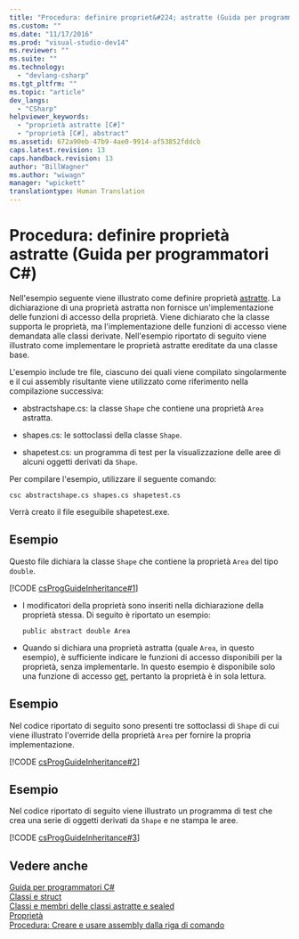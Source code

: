 ```yaml
---
title: "Procedura: definire propriet&#224; astratte (Guida per programmatori C#) | Microsoft Docs"
ms.custom: ""
ms.date: "11/17/2016"
ms.prod: "visual-studio-dev14"
ms.reviewer: ""
ms.suite: ""
ms.technology: 
  - "devlang-csharp"
ms.tgt_pltfrm: ""
ms.topic: "article"
dev_langs: 
  - "CSharp"
helpviewer_keywords: 
  - "proprietà astratte [C#]"
  - "proprietà [C#], abstract"
ms.assetid: 672a90eb-47b9-4ae0-9914-af53852fddcb
caps.latest.revision: 13
caps.handback.revision: 13
author: "BillWagner"
ms.author: "wiwagn"
manager: "wpickett"
translationtype: Human Translation
---
```

# Procedura: definire propriet&#224; astratte (Guida per programmatori C#)
Nell'esempio seguente viene illustrato come definire proprietà [astratte](../../../csharp/language-reference/keywords/abstract.md).  La dichiarazione di una proprietà astratta non fornisce un'implementazione delle funzioni di accesso della proprietà. Viene dichiarato che la classe supporta le proprietà, ma l'implementazione delle funzioni di accesso viene demandata alle classi derivate.  Nell'esempio riportato di seguito viene illustrato come implementare le proprietà astratte ereditate da una classe base.  
  
 L'esempio include tre file, ciascuno dei quali viene compilato singolarmente e il cui assembly risultante viene utilizzato come riferimento nella compilazione successiva:  
  
-   abstractshape.cs: la classe `Shape` che contiene una proprietà `Area` astratta.  
  
-   shapes.cs: le sottoclassi della classe `Shape`.  
  
-   shapetest.cs: un programma di test per la visualizzazione delle aree di alcuni oggetti derivati da `Shape`.  
  
 Per compilare l'esempio, utilizzare il seguente comando:  
  
 `csc abstractshape.cs shapes.cs shapetest.cs`  
  
 Verrà creato il file eseguibile shapetest.exe.  
  
## Esempio  
 Questo file dichiara la classe `Shape` che contiene la proprietà `Area` del tipo `double`.  
  
 [!CODE [csProgGuideInheritance#1](../CodeSnippet/VS_Snippets_VBCSharp/csProgGuideInheritance#1)]  
  
-   I modificatori della proprietà sono inseriti nella dichiarazione della proprietà stessa.  Di seguito è riportato un esempio:  
  
    ```  
    public abstract double Area  
    ```  
  
-   Quando si dichiara una proprietà astratta \(quale `Area`, in questo esempio\), è sufficiente indicare le funzioni di accesso disponibili per la proprietà, senza implementarle.  In questo esempio è disponibile solo una funzione di accesso [get](../../../csharp/language-reference/keywords/get.md), pertanto la proprietà è in sola lettura.  
  
## Esempio  
 Nel codice riportato di seguito sono presenti tre sottoclassi di `Shape` di cui viene illustrato l'override della proprietà `Area` per fornire la propria implementazione.  
  
 [!CODE [csProgGuideInheritance#2](../CodeSnippet/VS_Snippets_VBCSharp/csProgGuideInheritance#2)]  
  
## Esempio  
 Nel codice riportato di seguito viene illustrato un programma di test che crea una serie di oggetti derivati da `Shape` e ne stampa le aree.  
  
 [!CODE [csProgGuideInheritance#3](../CodeSnippet/VS_Snippets_VBCSharp/csProgGuideInheritance#3)]  
  
## Vedere anche  
 [Guida per programmatori C\#](../../../csharp/programming-guide/index.md)   
 [Classi e struct](../../../csharp/programming-guide/classes-and-structs/index.md)   
 [Classi e membri delle classi astratte e sealed](../../../csharp/programming-guide/classes-and-structs/abstract-and-sealed-classes-and-class-members.md)   
 [Proprietà](../../../csharp/programming-guide/classes-and-structs/properties.md)   
 [Procedura: Creare e usare assembly dalla riga di comando](../Topic/How%20to:%20Create%20and%20Use%20Assemblies%20Using%20the%20Command%20Line%20\(C%23%20and%20Visual%20Basic\).md)